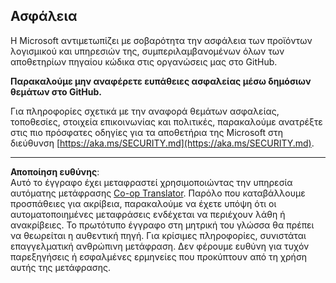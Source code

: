 <!--
CO_OP_TRANSLATOR_METADATA:
{
  "original_hash": "7229f7490ea61a04330b79651ac4d37e",
  "translation_date": "2025-09-18T06:25:58+00:00",
  "source_file": "SECURITY.md",
  "language_code": "el"
}
-->
## Ασφάλεια

Η Microsoft αντιμετωπίζει με σοβαρότητα την ασφάλεια των προϊόντων λογισμικού και υπηρεσιών της, συμπεριλαμβανομένων όλων των αποθετηρίων πηγαίου κώδικα στις οργανώσεις μας στο GitHub.

**Παρακαλούμε μην αναφέρετε ευπάθειες ασφαλείας μέσω δημόσιων θεμάτων στο GitHub.**

Για πληροφορίες σχετικά με την αναφορά θεμάτων ασφαλείας, τοποθεσίες, στοιχεία επικοινωνίας και πολιτικές, παρακαλούμε ανατρέξτε στις πιο πρόσφατες οδηγίες για τα αποθετήρια της Microsoft στη διεύθυνση [https://aka.ms/SECURITY.md](https://aka.ms/SECURITY.md).

---

**Αποποίηση ευθύνης**:  
Αυτό το έγγραφο έχει μεταφραστεί χρησιμοποιώντας την υπηρεσία αυτόματης μετάφρασης [Co-op Translator](https://github.com/Azure/co-op-translator). Παρόλο που καταβάλλουμε προσπάθειες για ακρίβεια, παρακαλούμε να έχετε υπόψη ότι οι αυτοματοποιημένες μεταφράσεις ενδέχεται να περιέχουν λάθη ή ανακρίβειες. Το πρωτότυπο έγγραφο στη μητρική του γλώσσα θα πρέπει να θεωρείται η αυθεντική πηγή. Για κρίσιμες πληροφορίες, συνιστάται επαγγελματική ανθρώπινη μετάφραση. Δεν φέρουμε ευθύνη για τυχόν παρεξηγήσεις ή εσφαλμένες ερμηνείες που προκύπτουν από τη χρήση αυτής της μετάφρασης.